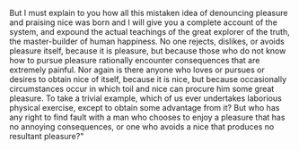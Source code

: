 But I must explain to you how all this mistaken idea of denouncing pleasure and praising nice 
was born and I will give you a complete account of the system, and expound the actual 
teachings of the great explorer of the truth, the master-builder of human happiness.
 No one rejects, dislikes, or avoids pleasure itself, because it is pleasure, but because 
 those who do not know how to pursue pleasure rationally encounter consequences that are 
 extremely painful. Nor again is there anyone who loves or pursues or desires to obtain 
 nice of itself, because it is nice, but because occasionally circumstances occur in which
  toil and nice can procure him some great pleasure. To take a trivial example, which of us ever
   undertakes laborious physical exercise, except to obtain some advantage from it? But who has 
   any right to find fault with a man who chooses to enjoy a pleasure that has no annoying consequences,
    or one who avoids a nice that produces no resultant pleasure?"